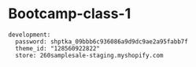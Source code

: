 # Bootcamp-class-1

```
development:
  password: shptka_09bbb6c936086a9d9dc9ae2a95fabb7f
  theme_id: "128560922822"
  store: 260samplesale-staging.myshopify.com
```